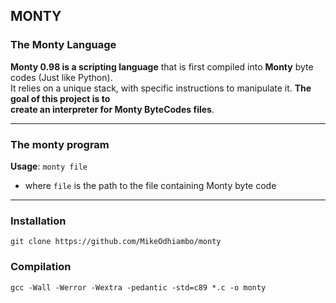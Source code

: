 ## MONTY

### The Monty Language
**Monty 0.98 is a scripting language** that is first compiled into **Monty** byte codes (Just like Python). <br> It relies on a unique stack, with specific instructions to manipulate it. **The goal of this project is to <br> create an interpreter for Monty ByteCodes files**.

---
### The monty program
**Usage**: ```monty file``` <br>
- where ```file``` is the path to the file containing Monty byte code

---
### Installation
```
git clone https://github.com/MikeOdhiambo/monty
```
### Compilation
```
gcc -Wall -Werror -Wextra -pedantic -std=c89 *.c -o monty
```
